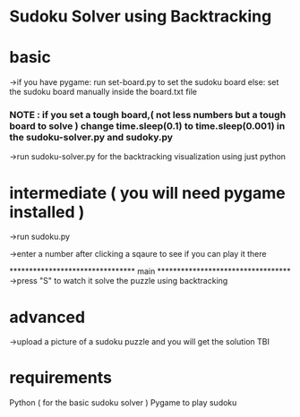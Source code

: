 # Sudoku Solver using Backtracking


# basic

->if you have pygame:
    run set-board.py to set the sudoku board
else:
    set the sudoku board manually inside the board.txt file

### NOTE : if you set a tough board,( not less numbers but a tough board to solve ) change time.sleep(0.1) to time.sleep(0.001) in the sudoku-solver.py and sudoky.py

->run sudoku-solver.py for the backtracking visualization using just python


# intermediate ( you will need pygame installed )

->run sudoku.py 

->enter a number after clicking a sqaure to see if you can play it there

******************************** main **********************************
->press "S" to watch it solve the puzzle using backtracking 


# advanced

->upload a picture of a sudoku puzzle and you will get the solution
TBI


# requirements
Python ( for the basic sudoku solver )
Pygame to play sudoku